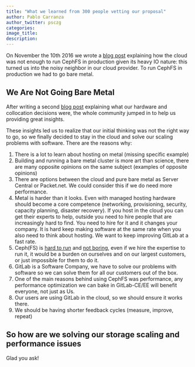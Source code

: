 ```yaml
---
title: "What we learned from 300 people vetting our proposal"
author: Pablo Carranza
author_twitter: psczg
categories:
image_title:
description:
---
```


On November the 10th 2016 we wrote a [blog post](bare-metal) explaining how the cloud was not enough to run CephFS in production given its heavy IO nature: this turned us into the noisy neighbor in our cloud provider. To run CephFS in production we had to go bare metal.

<!-- more -->

## We Are Not Going Bare Metal

After writing a second [blog post](hardware-post) explaining what our hardware and collocation decisions were, the whole community jumped in to help us providing great insights.

These insights led us to realize that our initial thinking was not the right way to go, so we finally decided to stay in the cloud and solve our scaling problems with software. There are the reasons why:

1. There is a lot to learn about hosting on metal (missing specific example)
1. Building and running a bare metal cluster is more art than science, there are many opposite opinions on the same subject (examples of opposite opinions)
1. There are options between the cloud and pure bare metal as Server Central or Packet.net. We could consider this if we do need more performance.
1. Metal is harder than it looks. Even with managed hosting hardware should become a core competence (networking, provisioning, security, capacity planning, disaster recovery). If you host in the cloud you can get their experts to help, outside you need to hire people that are increasingly hard to find. You need to hire for it and it changes your company. It is hard keep making software at the same rate when you also need to think about hosting. We want to keep improving GitLab at a fast rate.
1. Ceph(FS) is [hard to run](gitlab-outages) and [not boring](https://about.gitlab.com/handbook/#values), even if we hire the expertise to run it, it would be a burden on ourselves and on our largest customers, or just impossible for them to do it.
1. GitLab is a Software Company, we have to solve our problems with software so we can solve them for all our customers out of the box.
1. One of the main reasons behind using CephFS was performance, any performance optimization we can bake in GitLab-CE/EE will benefit everyone, not just as Us.
1. Our users are using GitLab in the cloud, so we should ensure it works there.
1. We should be having shorter feedback cycles (measure, improve, repeat)

## So how are we solving our storage scaling and performance issues

Glad you ask!


<!-- identifiers -->
[bare-metal]: https://about.gitlab.com/2016/11/10/why-choose-bare-metal/
[hardware-post]: https://about.gitlab.com/2016/12/11/proposed-server-purchase-for-gitlab-com/
[gitaly]: https://gitlab.com/gitlab-org/gitaly
[gitlab-values]: https://about.gitlab.com/handbook/#values
[gitlab-outages]: https://gitlab.com/gitlab-com/infrastructure/issues?label_name%5B%5D=outage&label_name%5B%5D=ceph&scope=all&state=all
